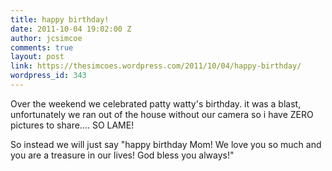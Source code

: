 ```yaml
---
title: happy birthday!
date: 2011-10-04 19:02:00 Z
author: jcsimcoe
comments: true
layout: post
link: https://thesimcoes.wordpress.com/2011/10/04/happy-birthday/
wordpress_id: 343
---
```


Over the weekend we celebrated patty watty's birthday. it was a blast, unfortunately we ran out of the house without our camera so i have ZERO pictures to share…. SO LAME!




So instead we will just say "happy birthday Mom! We love you so much and you are a treasure in our lives! God bless you always!"
